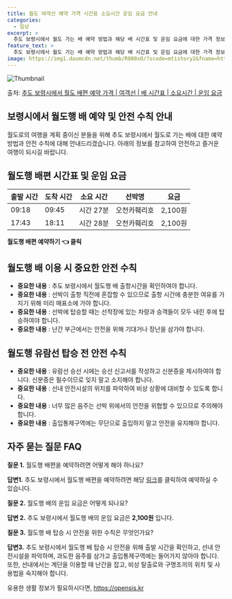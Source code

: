 ```yaml
---
title: 월도 여객선 예약 가격 시간표 소요시간 운임 요금 안내
categories:
  - 일상
excerpt: >
  추도 보령시에서 월도 가는 배 예약 방법과 해당 배 시간표 및 운임 요금에 대한 가격 정보를 안내 드리겠습니다. 안전하고 재밋는 월도행 여행을 위해 아래 정보 참고하시기 바랍니다. 월도행 배편 예약하기 👈 클릭추도 보령시에서 월도행 배 시간표출발 시간도착 시간소요 시간선박명요금09:1809:450시간 27분오천카훼리호2,100원17:4318:110시간 28분오천카훼리호2,100원월도행 배편 예약하기 👈 클릭추도 보령시에서 월도행 여객선 탑승 시 이용수칙추도 보령시에서 월도행 배를 이용할 때 꼭 알아두어야 할 이용 수칙들에 대해 알아봅시다. 중요한 내용 1) 추도 보령시에서 월도행 배 출항시간을 확인하여야 합니다. 추도 보령시에서 월도행 선박 이용 시 조심해야 할 사항 2) 선박이 출항 직전에 혼잡할 수 ..
feature_text: >
  추도 보령시에서 월도 가는 배 예약 방법과 해당 배 시간표 및 운임 요금에 대한 가격 정보를 안내 드리겠습니다. 안전하고 재밋는 월도행 여행을 위해 아래 정보 참고하시기 바랍니다. 월도행 배편 예약하기 👈 클릭추도 보령시에서 월도행 배 시간표출발 시간도착 시간소요 시간선박명요금09:1809:450시간 27분오천카훼리호2,100원17:4318:110시간 28분오천카훼리호2,100원월도행 배편 예약하기 👈 클릭추도 보령시에서 월도행 여객선 탑승 시 이용수칙추도 보령시에서 월도행 배를 이용할 때 꼭 알아두어야 할 이용 수칙들에 대해 알아봅시다. 중요한 내용 1) 추도 보령시에서 월도행 배 출항시간을 확인하여야 합니다. 추도 보령시에서 월도행 선박 이용 시 조심해야 할 사항 2) 선박이 출항 직전에 혼잡할 수 ..
image: https://img1.daumcdn.net/thumb/R800x0/?scode=mtistory2&fname=https%3A%2F%2Fblog.kakaocdn.net%2Fdn%2FVEIpT%2FbtsHCbyMC5g%2Fta2SX0vah0Lk0t2UDhouKk%2Fimg.webp
---
```


![Thumbnail](https://img1.daumcdn.net/thumb/R800x0/?scode=mtistory2&fname=https%3A%2F%2Fblog.kakaocdn.net%2Fdn%2FVEIpT%2FbtsHCbyMC5g%2Fta2SX0vah0Lk0t2UDhouKk%2Fimg.webp)

<p>출처: <a href="https://opensis.kr/entry/%EC%B6%94%EB%8F%84-%EB%B3%B4%EB%A0%B9%EC%8B%9C%EC%97%90%EC%84%9C-%EC%9B%94%EB%8F%84-%EB%B0%B0%ED%8E%B8-%EC%98%88%EC%95%BD-%EA%B0%80%EA%B2%A9-%EC%97%AC%EA%B0%9D%EC%84%A0-%EB%B0%B0-%EC%8B%9C%EA%B0%84%ED%91%9C-%EC%86%8C%EC%9A%94%EC%8B%9C%EA%B0%84-%EC%9A%B4%EC%9E%84-%EC%9A%94%EA%B8%88" rel="dofollow">추도 보령시에서 월도 배편 예약 가격 | 여객선 | 배 시간표 | 소요시간 | 운임 요금</a> </p>

## 보령시에서 월도행 배 예약 및 안전 수칙 안내

월도로의 여행을 계획 중이신 분들을 위해 추도 보령시에서 월도로 가는 배에 대한 예약 방법과 안전 수칙에 대해 안내드리겠습니다. 아래의
정보를 참고하여 안전하고 즐거운 여행이 되시길 바랍니다.

## **월도행 배편 시간표 및 운임 요금**

**출발 시간** | **도착 시간** | **소요 시간** | **선박명** | **요금**  
---|---|---|---|---  
09:18 | 09:45 | 시간 27분 | 오천카훼리호 | 2,100원  
17:43 | 18:11 | 시간 28분 | 오천카훼리호 | 2,100원  
  
**월도행 배편 예약하기 👈 클릭**

## **월도행 배 이용 시 중요한 안전 수칙**

  * **중요한 내용** : 추도 보령시에서 월도행 배 출항시간을 확인하여야 합니다.
  * **중요한 내용** : 선박이 출항 직전에 혼잡할 수 있으므로 출항 시간에 충분한 여유를 가지기 위해 미리 매표소에 가야 합니다.
  * **중요한 내용** : 선박에 탑승할 때는 선착장에 있는 차량과 승객들이 모두 내린 후에 탑승하여야 합니다.
  * **중요한 내용** : 난간 부근에서는 안전을 위해 기대거나 장난을 삼가야 합니다.

## **월도행 유람선 탑승 전 안전 수칙**

  * **중요한 내용** : 유람선 승선 시에는 승선 신고서를 작성하고 신분증을 제시하여야 합니다. 신분증은 필수이므로 잊지 말고 소지해야 합니다.
  * **중요한 내용** : 선내 안전시설의 위치를 파악하여 비상 상황에 대비할 수 있도록 합니다.
  * **중요한 내용** : 너무 많은 음주는 선박 위에서의 안전을 위협할 수 있으므로 주의해야 합니다.
  * **중요한 내용** : 출입통제구역에는 무단으로 출입하지 말고 안전을 유지해야 합니다.

## **자주 묻는 질문 FAQ**

**질문 1.** 월도행 배편을 예약하려면 어떻게 해야 하나요?

**답변1.** 추도 보령시에서 월도행 배편을 예약하려면 해당 [링크](예약링크)를 클릭하여 예약하실 수 있습니다.

**질문 2.** 월도행 배의 운임 요금은 어떻게 되나요?

**답변 2.** 추도 보령시에서 월도행 배의 운임 요금은 **2,100원** 입니다.

**질문 3.** 월도행 배 탑승 시 안전을 위한 수칙은 무엇인가요?

**답변3.** 추도 보령시에서 월도행 배 탑승 시 안전을 위해 출발 시간을 확인하고, 선내 안전시설을 파악하며, 과도한 음주를 삼가고
출입통제구역에는 들어가지 않아야 합니다. 또한, 선내에서는 계단을 이용할 때 난간을 잡고, 비상 탈출로와 구명조끼의 위치 및 사용법을
숙지해야 합니다.



 

유용한 생활 정보가 필요하시다면, <a href="https://opensis.kr" rel="dofollow">https://opensis.kr</a>


